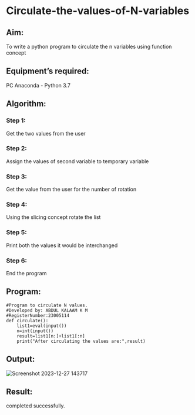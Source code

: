 # Circulate-the-values-of-N-variables
## Aim:
To write a python program to circulate the n variables using function concept
## Equipment’s required:
PC
Anaconda - Python 3.7
## Algorithm:  
### Step 1: 
Get the two values from the user
### Step 2: 
Assign the values of second variable to temporary variable 
### Step 3: 
Get the value from the user for the number of rotation
### Step 4: 
Using the slicing concept rotate the list
### Step 5: 
Print both the values it would be interchanged
### Step 6: 
End the program
## Program:
```
#Program to circulate N values.
#Developed by: ABDUL KALAAM K M
#RegisterNumber:23005114
def circulate():
    list1=eval(input())
    n=int(input())
    result=list1[n:]+list1[:n]
    print("After circulating the values are:",result)
```
## Output:
![Screenshot 2023-12-27 143717](https://github.com/dfghytr/Circulate-the-values-of-N-variables/assets/138970628/5d7f049a-2af9-4fd7-b68f-2d5da12dcde4)

## Result:
completed successfully.
